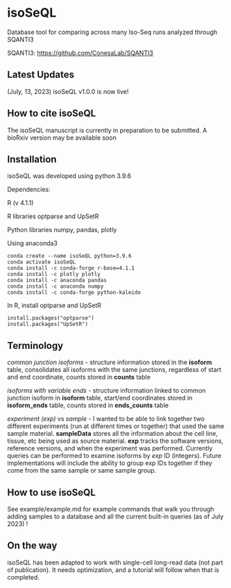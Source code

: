 # isoSeQL
Database tool for comparing across many Iso-Seq runs analyzed through SQANTI3

SQANTI3: https://github.com/ConesaLab/SQANTI3

## Latest Updates
(July, 13, 2023) isoSeQL v1.0.0 is now live!


## How to cite isoSeQL
The isoSeQL manuscript is currently in preparation to be submitted. A bioRxiv version may be available soon

## Installation
isoSeQL was developed using python 3.9.6

Dependencies:

R (v 4.1.1)

R libraries optparse and UpSetR

Python libraries numpy, pandas, plotly

Using anaconda3
```
conda create --name isoSeQL python=3.9.6
conda activate isoSeQL
conda install -c conda-forge r-base=4.1.1
conda install -c plotly plotly
conda install -c anaconda pandas
conda install -c anaconda numpy
conda install -c conda-forge python-kaleido
```
In R, install optparse and UpSetR
```
install.packages("optparse")
install.packages("UpSetR")
```

## Terminology
_common junction isoforms_ - structure information stored in the **isoform** table, consolidates all isoforms with the same junctions, regardless of start and end coordinate, counts stored in **counts** table

_isoforms with variable ends_ - structure information linked to common junction isoform in **isoform** table, start/end coordinates stored in **isoform_ends** table, counts stored in **ends_counts** table

_experiment (exp)_ vs _sample_ - I wanted to be able to link together two different experiments (run at different times or together) that used the same sample material. **sampleData** stores all the information about the cell line, tissue, etc being used as source material. **exp** tracks the software versions, reference versions, and when the experiment was performed. Currently queries can be performed to examine isoforms by _exp_ ID (integers). Future implementations will include the ability to group exp IDs together if they come from the same sample or same sample group.

## How to use isoSeQL
See example/example.md for example commands that walk you through adding samples to a database and all the current built-in queries (as of July 2023) !

## On the way
isoSeQL has been adapted to work with single-cell long-read data (not part of publication). It needs optimization, and a tutorial will follow when that is completed.
